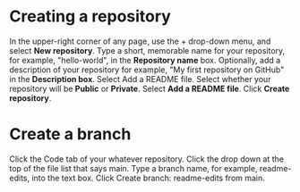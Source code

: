 # Creating a repository
In the upper-right corner of any page, use the + drop-down menu, and select **New repository**.
Type a short, memorable name for your repository, for example, "hello-world", in the **Repository name** box. 
Optionally, add a description of your repository for example, "My first repository on GitHub" in the **Description box**.
Select Add a README file.
Select whether your repository will be **Public** or **Private**.
Select **Add a README file**.
Click **Create repository**.
# Create a branch
Click the Code tab of your whatever repository.
Click the drop down at the top of the file list that says main.
Type a branch name, for example, readme-edits, into the text box.
Click Create branch: readme-edits from main.
